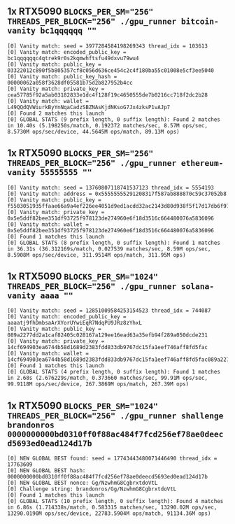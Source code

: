 ## 1x RTX5090 `BLOCKS_PER_SM="256" THREADS_PER_BLOCK="256" ./gpu_runner bitcoin-vanity bc1qqqqqq ""`

```
[0] Vanity match: seed = 3977284584198269343 thread_idx = 103613
[0] Vanity match: encoded_public_key = bc1qqqqqqc4qtrek9r0s2kqmwhftsfu49dxvu79wu4
[0] Vanity match: public_key = 03322012c890f5b805357cf8c056d636ce454c2c4f180ba55c01008e5cf3ee5040
[0] Vanity match: public_key_hash = 00000062a058f3628df05581b75d2b827952b4cc
[0] Vanity match: private_key = cea57785f92a5ab03182833e1dc4f128f19c4650555de7b0216cc718f2dc2b28
[0] Vanity match: wallet = L49QQdQVWiurkByYnNqaCadzSBZNAsKjdNKsoG7Jx4zksP1vAJp7
[0] Found 2 matches this launch
[0] GLOBAL STATS (9 prefix length, 0 suffix length): Found 2 matches in 10.40s (5.198250s/match, 0.192372 matches/sec, 8.57M ops/sec, 8.5730M ops/sec/device, 44.5645M ops/match, 89.13M ops)
```

## 1x RTX5090 `BLOCKS_PER_SM="256" THREADS_PER_BLOCK="256" ./gpu_runner ethereum-vanity 55555555 ""`

```
[0] Vanity match: seed = 13760807118741537123 thread_idx = 5554193
[0] Vanity match: address = 0x55555555291208317f587ab888870c59c37052b8
[0] Vanity match: public_key = f5503051935ffaae66a9a4ef226ee4051d9ed1acdd32ac2143d80d938f5f17d17db6f9752521e795166a0749c1c873f4347af60288e45eb76cf3604da86d17be
[0] Vanity match: private_key = 0x5e5ddf82bee351df93725f978123de274960e6f18d3516c664480076a5836096
[0] Vanity match: wallet = 0x5e5ddf82bee351df93725f978123de274960e6f18d3516c664480076a5836096
[0] Found 1 matches this launch
[0] GLOBAL STATS (8 prefix length, 0 suffix length): Found 1 matches in 36.31s (36.312169s/match, 0.027539 matches/sec, 8.59M ops/sec, 8.5908M ops/sec/device, 311.9514M ops/match, 311.95M ops)
```

## 1x RTX5090 `BLOCKS_PER_SM="1024" THREADS_PER_BLOCK="256" ./gpu_runner solana-vanity aaaa ""`

```
[0] Vanity match: seed = 12851009584253154523 thread_idx = 744087
[0] Vanity match: encoded_public_key = aaaatj9fhDmbsaArXYorUYwiEqR7NdqPU9JRz8zYhxL
[0] Vanity match: public_key = 089a2277dd2a1caf82405c028167a129ee16ead63a35efb94f289a050dcde231
[0] Vanity match: private_key = 14cf694903ea6744b58d1689d2383fdd833db9767dc15fa1eef746aff8fd5fac
[0] Vanity match: wallet = 14cf694903ea6744b58d1689d2383fdd833db9767dc15fa1eef746aff8fd5fac089a2277dd2a1caf82405c028167a129ee16ead63a35efb94f289a050dcde231
[0] Found 1 matches this launch
[0] GLOBAL STATS (4 prefix length, 0 suffix length): Found 1 matches in 2.68s (2.676229s/match, 0.373660 matches/sec, 99.91M ops/sec, 99.9118M ops/sec/device, 267.3869M ops/match, 267.39M ops)
```

## 1x RTX5090 `BLOCKS_PER_SM="1024" THREADS_PER_BLOCK="256" ./gpu_runner shallenge brandonros 0000000000bd0310ff0f88ac484f7fcd256ef78ae0deecd5693ed0ead124d17b`

```
[0] NEW GLOBAL BEST found: seed = 17743443480071446490 thread_idx = 17763609
[0] NEW GLOBAL BEST hash: 0000000000bd0310ff0f88ac484f7fcd256ef78ae0deecd5693ed0ead124d17b
[0] NEW GLOBAL BEST nonce: Gg/NzwhmG8CgbrxtdoVtL
[0] Challenge string: brandonros/Gg/NzwhmG8CgbrxtdoVtL
[0] Found 1 matches this launch
[0] GLOBAL STATS (10 prefix length, 0 suffix length): Found 4 matches in 6.86s (1.714338s/match, 0.583315 matches/sec, 13290.02M ops/sec, 13290.0190M ops/sec/device, 22783.5904M ops/match, 91134.36M ops)
```
